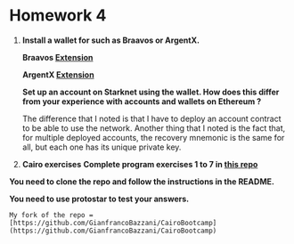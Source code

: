 # Homework 4

1. **Install a wallet for such as Braavos or ArgentX.**

	**Braavos [Extension](https://chrome.google.com/webstore/detail/braavos-wallet/jnlgamecbpmbajjfhmmmlhejkemejdma)**
	
	**ArgentX [Extension](https://chrome.google.com/webstore/detail/argent-x/dlcobpjiigpikoobohmabehhmhfoodbb)**
	
	**Set up an account on Starknet using the wallet. How does this differ from your experience with accounts and wallets on Ethereum ?**
	
	The difference that I noted is that I have to deploy an account contract to be able to use the network. Another thing that I noted is the fact that, for multiple deployed accounts, the recovery mnemonic is the same for all, but each one has its unique private key.
	

2. **Cairo exercises**
**Complete program exercises 1 to 7 in [this repo](https://github.com/ExtropyIO/CairoBootcamp)**

**You need to clone the repo and follow the instructions in the README.**

**You need to use protostar to test your answers.**


	My fork of the repo = [https://github.com/GianfrancoBazzani/CairoBootcamp](https://github.com/GianfrancoBazzani/CairoBootcamp)
